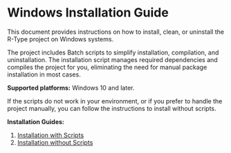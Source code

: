 # Windows Installation Guide

This document provides instructions on how to install, clean, or uninstall the R-Type project on Windows systems.

The project includes Batch scripts to simplify installation, compilation, and uninstallation. The installation script manages required dependencies and compiles the project for you, eliminating the need for manual package installation in most cases.

**Supported platforms:** Windows 10 and later.

If the scripts do not work in your environment, or if you prefer to handle the project manually, you can follow the instructions to install without scripts.

**Installation Guides:**
1. [Installation with Scripts](usage-with-scripts.md)
2. [Installation without Scripts](usage-without-scripts.md)
